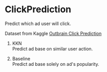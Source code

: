 # ClickPrediction
Predict which ad user will click.

Dataset from Kaggle [Outbrain Click Prediction](https://www.kaggle.com/c/outbrain-click-prediction)
1. KKN  
  Predict ad base on similar user action.

2. Baseline  
  Predict ad base solely on ad's popularity.

